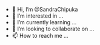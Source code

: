 - 👋 Hi, I’m @SandraChipuka
- 👀 I’m interested in ...
- 🌱 I’m currently learning ...
- 💞️ I’m looking to collaborate on ...
- 📫 How to reach me ...

<!---
SandraChipuka/SandraChipuka is a ✨ special ✨ repository because its `README.md` (this file) appears on your GitHub profile.
You can click the Preview link to take a look at your changes.
--->
